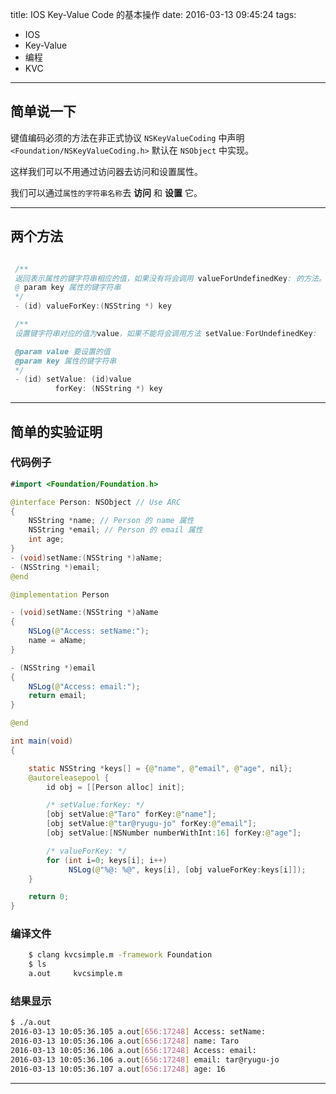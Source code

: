 title: IOS Key-Value Code 的基本操作
date: 2016-03-13 09:45:24
tags:
 - IOS
 - Key-Value
 - 编程
 - KVC

---
## 简单说一下

  键值编码必须的方法在非正式协议 `NSKeyValueCoding` 中声明 `<Foundation/NSKeyValueCoding.h>`
  默认在 `NSObject` 中实现。

  这样我们可以不用通过访问器去访问和设置属性。

  我们可以通过`属性的字符串名称`去 **访问** 和 **设置** 它。

---

## 两个方法

  ``` java

   /**
   返回表示属性的键字符串相应的值，如果没有将会调用 valueForUndefinedKey: 的方法。
   @ param key 属性的键字符串
   */
   - (id) valueForKey:(NSString *) key

   /**
   设置键字符串对应的值为value，如果不能将会调用方法 setValue:ForUndefinedKey:

   @param value 要设置的值
   @param key 属性的键字符串
   */
   - (id) setValue: (id)value
            forKey: (NSString *) key

  ```

---

## 简单的实验证明

### 代码例子
  ``` java
  #import <Foundation/Foundation.h>

  @interface Person: NSObject // Use ARC
  {
      NSString *name; // Person 的 name 属性
      NSString *email; // Person 的 email 属性
      int age;
  }
  - (void)setName:(NSString *)aName;
  - (NSString *)email;
  @end

  @implementation Person

  - (void)setName:(NSString *)aName
  {
      NSLog(@"Access: setName:");
      name = aName;
  }

  - (NSString *)email
  {
      NSLog(@"Access: email:");
      return email;
  }

  @end

  int main(void)
  {

      static NSString *keys[] = {@"name", @"email", @"age", nil};
      @autoreleasepool {
          id obj = [[Person alloc] init];

          /* setValue:forKey: */
          [obj setValue:@"Taro" forKey:@"name"];
          [obj setValue:@"tar@ryugu-jo" forKey:@"email"];
          [obj setValue:[NSNumber numberWithInt:16] forKey:@"age"];

          /* valueForKey: */
          for (int i=0; keys[i]; i++)
               NSLog(@"%@: %@", keys[i], [obj valueForKey:keys[i]]);
      }

      return 0;
  }

  ```
### 编译文件

  ``` bash
      $ clang kvcsimple.m -framework Foundation
      $ ls
      a.out		kvcsimple.m
  ```

### 结果显示
  ``` bash
  $ ./a.out
  2016-03-13 10:05:36.105 a.out[656:17248] Access: setName:
  2016-03-13 10:05:36.106 a.out[656:17248] name: Taro
  2016-03-13 10:05:36.106 a.out[656:17248] Access: email:
  2016-03-13 10:05:36.106 a.out[656:17248] email: tar@ryugu-jo
  2016-03-13 10:05:36.107 a.out[656:17248] age: 16
  ```
---
